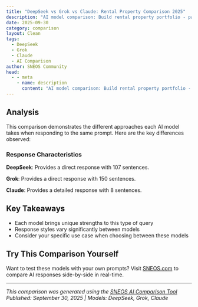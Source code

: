 ```yaml
---
title: "DeepSeek vs Grok vs Claude: Rental Property Comparison 2025"
description: "AI model comparison: Build rental property portfolio - passive income from real estate..."
date: 2025-09-30
category: comparison
layout: Clean
tags:
  - DeepSeek
  - Grok
  - Claude
  - AI Comparison
author: SNEOS Community
head:
  - - meta
    - name: description
      content: "AI model comparison: Build rental property portfolio - passive income from real estate..."
---
```


<ChatComparison
  title="DeepSeek vs Grok vs Claude: Rental Property Comparison 2025"
  prompt="Build rental property portfolio - passive income from real estate"
  :responses='{
    "DeepSeek": "Of course. Building a rental property portfolio to generate passive income is a powerful wealth-building strategy, but it\u0027s crucial to understand that the \u0022passive\u0022 part is a long-term goal. In the beginning, it requires significant active work, education, and capital.\n\nHere is a comprehensive, step-by-step guide to building your rental property portfolio.\n\n### The Core Philosophy: Treat It Like a Business\nThis isn\u0027t about buying a house and hoping for the best. It\u0027s about running a business where the product is housing. Your mindset should be analytical, disciplined, and focused on systems.\n\n---\n\n### Phase 1: Foundation \u0026 Education (Before You Buy)\n\n#### 1. Assess Your Financial Health\n*   **Credit Score:** Aim for a score of 720\u002B for the best financing terms. Check your report for errors.\n*   **Debt-to-Income (DTI) Ratio:** Lenders typically want your total monthly debt payments (including the new mortgage) to be below 36-43% of your gross monthly income.\n*   **Cash Reserves:** You need more than just the down payment.\n    *   Down Payment (20-25% for investment properties is standard).\n    *   Closing Costs (3-4% of the purchase price).\n    *   Immediate Repairs \u0026 CapEx (Capital Expenditures) fund (e.g., new roof, HVAC).\n    *   **Emergency Fund:** 6\u002B months of personal expenses \u002B 3-6 months of rental property expenses (mortgage, taxes, insurance) for *each* property.\n\n#### 2. Get Pre-Approved\nTalk to a mortgage broker or lender who specializes in **investment properties** or **portfolio loans**. This tells you exactly how much you can borrow and shows sellers you\u0027re serious.\n\n#### 3. Define Your Strategy \u0026 Niche\nDon\u0027t be a generalist. Specializing makes you more efficient. Common starting strategies include:\n\n*   **The House Hack:** Live in one unit and rent out the others (duplex, triplex). This allows you to qualify for an owner-occupant loan (lower down payment, better rate).\n*   **Single-Family Homes (SFHs):** Easier to finance and manage. Tenants are often families seeking stability.\n*   **Small Multi-Family (2-4 units):** More units = more income streams. If one unit is vacant, the others still pay the mortgage.\n*   **Long-Term vs. Short-Term Rentals:** Long-term is more stable; short-term (Airbnb/VRBO) can have higher income but is more volatile and management-intensive.\n\n#### 4. Master the Numbers: The 1% Rule \u0026 The 50% Rule\nThese are quick screening tools, not absolute laws.\n\n*   **The 1% Rule:** The gross monthly rent should be *at least* 1% of the total acquisition price (purchase \u002B repairs).\n    *   *Example:* You buy a property for $200,000 and put $25,000 into repairs. Your total cost is $225,000. You should aim for at least $2,250 in monthly rent.\n*   **The 50% Rule:** Estimate that 50% of your gross rent will go towards operating expenses *excluding* the mortgage.\n    *   *Expenses include:* Property taxes, insurance, maintenance, repairs, property management, vacancy (5-8%), and capital expenditures.\n    *   This is a quick way to estimate your true cash flow.\n\n#### 5. Perform a Detailed Analysis (The \u0022BRRRR\u0022 Method)\nA popular and powerful strategy for scaling a portfolio is **BRRRR**:\n\n*   **Buy:** Find a distressed property below market value.\n*   **Rehab:** Renovate it to increase its value (the \u0022forced appreciation\u0022).\n*   **Rent:** Find a qualified tenant.\n*   **Refinance:** Get a new appraisal based on the higher value. Take your initial investment capital (or most of it) back out via a cash-out refinance.\n*   **Repeat:** Use that recycled capital to buy the next property.\n\n---\n\n### Phase 2: Acquisition \u0026 Operations (Your First Deal)\n\n#### 1. Find a Great Market\nYou don\u0027t have to buy in your backyard. Look for markets with:\n*   Strong job growth and diverse employers.\n*   Population growth.\n*   Landlord-friendly laws.\n*   A good rent-to-price ratio.\n\n#### 2. Analyze Deals Relentlessly\nCreate a spreadsheet for every property you consider. Calculate:\n*   **Cash Flow:** (Monthly Rent) - (All Monthly Expenses \u002B Mortgage Payment)\n    *   *Goal:* $100-$300\u002B per door after *everything*.\n*   **Cash-on-Cash Return (CoC):** (Annual Pre-Tax Cash Flow) / (Total Cash Invested)\n    *   *Goal:* 8-12%\u002B minimum. This measures the return on the money you actually put in.\n*   **Cap Rate (Capitalization Rate):** (Net Operating Income) / (Property Price)\n    *   Useful for comparing properties without factoring in your specific financing.\n\n#### 3. Build Your Team\nYou cannot do this alone. Your team is your biggest asset.\n*   **Real Estate Agent:** Find one who is also an investor.\n*   **Lender:** As mentioned above.\n*   **Property Inspector:** A thorough one can save you thousands.\n*   **Real Estate Attorney:** For contracts and tenant issues.\n*   **Insurance Agent:** Specializing in landlord policies.\n*   **Contractor/Handyman:** Reliable and fairly priced.\n*   **Property Manager (PM):** **This is the key to true passivity.** A good PM typically charges 8-10% of the rent. They handle tenants, repairs, and collections.\n\n---\n\n### Phase 3: Scaling the Portfolio\n\n#### 1. Reinvest and Protect Profits\n*   Don\u0027t spend all your cash flow. Reinvest it into your capital expenditure fund and savings for the next down payment.\n*   Continuously monitor your portfolio\u0027s performance.\n\n#### 2. Systematize Everything\n*   Create standard operating procedures (SOPs) for finding tenants, handling maintenance requests, and bookkeeping.\n*   This makes it easier to delegate to a PM or virtual assistant.\n\n#### 3. Explore Advanced Financing\n*   After you have a few properties, look into **portfolio loans** (where a lender looks at your entire portfolio\u0027s performance, not just your personal DTI).\n*   Consider partnerships to pool capital and expertise.\n\n### The Path to \u0022Passive\u0022 Income\n\nThe journey looks like this:\n1.  **Active \u0026 Educational:** You are doing everything yourself.\n2.  **Delegation:** You start hiring out tasks (e.g., a handyman for repairs).\n3.  **Systemization:** You have a property manager and clear processes.\n4.  **True Passivity:** Your portfolio is managed by your team. You receive monthly deposits and make high-level strategic decisions. This is the goal.\n\n### Common Pitfalls to Avoid\n\n*   **Underestimating Expenses:** Repairs are always more expensive than you think. Use the 50% Rule as a guide.\n*   **Emotional Buying:** Don\u0027t fall in love with a property. Stick to the numbers.\n*   **Bad Tenant Placement:** A single bad tenant can wipe out a year\u0027s profit. Have a rigorous screening process.\n*   **Over-Leveraging:** Taking on too much debt is dangerous. Ensure you have ample cash reserves for vacancies and economic downturns.\n\n**Start by educating yourself.** Read books like *The Book on Rental Property Investing* by Brandon Turner and *The Millionaire Real Estate Investor* by Gary Keller. Listen to podcasts like *BiggerPockets*.\n\nBuilding a portfolio is a marathon, not a sprint. Be patient, be disciplined, and let the power of compounding and leverage work for you over time.",
    "Grok": "Building a rental property portfolio to generate passive income from real estate is a proven wealth-building strategy, but it requires careful planning, research, and patience. Below is a step-by-step guide to help you get started and grow your portfolio over time.\n\n---\n\n### **Step 1: Set Clear Goals and Assess Your Finances**\n1. **Define Your Objectives:**\n   - Are you focused on long-term wealth building, cash flow, or both?\n   - How much passive income do you want to generate (e.g., $5,000/month)?\n   - What\u2019s your timeline (e.g., 5, 10, or 20 years)?\n   - Are you interested in residential (single-family homes, multifamily) or commercial properties?\n\n2. **Evaluate Your Financial Position:**\n   - Calculate your net worth, income, and expenses.\n   - Check your credit score (a good score helps with financing at lower interest rates).\n   - Save for a down payment (typically 15-25% for investment properties, though some loans require less).\n   - Build an emergency fund (3-6 months of expenses) to cover unexpected costs.\n\n3. **Determine Your Risk Tolerance:**\n   - Are you comfortable with debt (leverage) to grow faster, or do you prefer a slower, debt-free approach?\n   - Can you handle potential vacancies, repairs, or economic downturns?\n\n---\n\n### **Step 2: Educate Yourself on Real Estate Investing**\n1. **Learn the Basics:**\n   - Understand key terms like cash flow, cap rate, ROI (Return on Investment), appreciation, and leverage.\n   - Study local real estate markets and trends (rental demand, property values, etc.).\n   - Read books like *\u0022The Millionaire Real Estate Investor\u0022* by Gary Keller or *\u0022Rich Dad Poor Dad\u0022* by Robert Kiyosaki for mindset and strategy.\n\n2. **Understand Property Types:**\n   - **Single-Family Homes:** Easier to manage, appealing to families, but limited cash flow.\n   - **Multifamily Properties (Duplexes, Triplexes, Apartments):** Higher cash flow potential, economies of scale, but more management.\n   - **Commercial Real Estate:** Higher returns but more complexity and risk.\n   - **Vacation Rentals (Airbnb):** High income potential but seasonal and hands-on.\n\n3. **Join a Community:**\n   - Connect with local real estate investment groups (e.g., BiggerPockets, REIA meetings).\n   - Network with experienced investors to learn from their successes and mistakes.\n\n---\n\n### **Step 3: Choose Your Investment Strategy**\n1. **Buy and Hold:**\n   - Purchase properties to rent out long-term for steady cash flow and appreciation.\n   - Focus on areas with strong rental demand and growth potential.\n\n2. **House Hacking:**\n   - Buy a multifamily property, live in one unit, and rent out the others to offset your mortgage.\n   - Ideal for beginners with limited capital.\n\n3. **Fix and Flip (Not Passive):**\n   - Buy undervalued properties, renovate, and sell for a profit to fund your rental portfolio.\n   - This is active but can help build capital for buy-and-hold properties.\n\n4. **BRRRR Method (Buy, Rehab, Rent, Refinance, Repeat):**\n   - Buy distressed properties, renovate, rent them out, refinance to pull out equity, and repeat to grow your portfolio.\n   - This leverages your money to scale faster.\n\n---\n\n### **Step 4: Research and Select a Market**\n1. **Look for Growth Indicators:**\n   - Population growth, job growth, and infrastructure development.\n   - Low vacancy rates and high rental demand.\n   - Affordable entry prices with potential for appreciation.\n\n2. **Analyze Neighborhoods:**\n   - Check school ratings, crime rates, and proximity to amenities (e.g., public transit, shopping).\n   - Look for up-and-coming areas with gentrification potential.\n\n3. **Understand Local Laws:**\n   - Research landlord-tenant laws, zoning regulations, and property taxes.\n   - Some areas have rent control or strict eviction processes that impact profitability.\n\n---\n\n### **Step 5: Secure Financing**\n1. **Traditional Mortgages:**\n   - Investment property loans often require higher down payments (20-25%) and interest rates compared to primary residences.\n   - Speak with lenders about your options (banks, credit unions, or mortgage brokers).\n\n2. **Creative Financing:**\n   - **Seller Financing:** The seller acts as the lender, allowing you to pay over time.\n   - **Hard Money Loans:** Short-term loans for rehab projects, often with higher interest rates.\n   - **Partnerships:** Team up with someone who has capital while you provide the expertise or time.\n\n3. **Leverage Government Programs:**\n   - Look into FHA loans (3.5% down for multifamily if you live in one unit) or VA loans if eligible.\n\n4. **Build Relationships with Lenders:**\n   - Establish credibility by maintaining good credit and showing a track record of successful investments.\n\n---\n\n### **Step 6: Analyze Deals and Purchase Properties**\n1. **Use Key Metrics for Analysis:**\n   - **Cash Flow:** Monthly rental income minus expenses (mortgage, taxes, insurance, maintenance, etc.).\n   - **Cap Rate (Capitalization Rate):** Net operating income / property value (higher is better, e.g., 8-12% in some markets).\n   - **Cash-on-Cash Return:** Annual pre-tax cash flow / total cash invested (aim for 8-15% or higher).\n   - **1% Rule:** Monthly rent should be at least 1% of the purchase price (e.g., $1,500 rent for a $150,000 property).\n\n2. **Find Properties:**\n   - Work with a real estate agent specializing in investment properties.\n   - Search for deals on platforms like Zillow, Redfin, or the MLS.\n   - Look for off-market deals through wholesalers, auctions, or direct mail campaigns.\n   - Consider foreclosures or distressed properties for discounts.\n\n3. **Perform Due Diligence:**\n   - Inspect the property for structural issues, repairs, and deferred maintenance.\n   - Verify rental rates in the area using tools like Rentometer or local listings.\n   - Calculate all costs, including closing fees, renovations, and holding costs.\n\n---\n\n### **Step 7: Manage Your Properties**\n1. **Self-Management vs. Property Management:**\n   - **Self-Manage:** Saves money but requires time and effort (tenant screening, maintenance, rent collection).\n   - **Hire a Property Manager:** Costs 8-12% of rent but makes it more passive. Ideal if you have multiple properties or limited time.\n\n2. **Screen Tenants Thoroughly:**\n   - Check credit history, criminal background, and references.\n   - Set clear rental criteria (e.g., income 3x rent) to avoid problematic tenants.\n\n3. **Maintain Properties:**\n   - Budget for ongoing maintenance (typically 1-2% of property value annually).\n   - Address repairs quickly to keep tenants happy and protect your investment.\n\n4. **Keep Accurate Records:**\n   - Track income, expenses, and tax deductions (e.g., depreciation, repairs, interest).\n   - Use software like QuickBooks or Stessa for bookkeeping.\n\n---\n\n### **Step 8: Scale Your Portfolio**\n1. **Reinvest Profits:**\n   - Use rental income or refinancing proceeds to buy more properties.\n   - Focus on cash-flow-positive properties to sustain growth.\n\n2. **Diversify Your Portfolio:**\n   - Invest in different markets to reduce risk.\n   - Mix property types (e.g., single-family, multifamily, commercial) for varied income streams.\n\n3. **Leverage Tax Benefits:**\n   - Take advantage of depreciation, 1031 exchanges (defer taxes by reinvesting proceeds into another property), and deductions for expenses.\n   - Consult a CPA or tax advisor specializing in real estate.\n\n4. **Build a Team:**\n   - Work with real estate agents, contractors, property managers, and lenders to streamline operations.\n   - Delegate tasks as your portfolio grows to maintain the passive nature of the income.\n\n---\n\n### **Step 9: Mitigate Risks**\n1. **Insurance:**\n   - Get landlord insurance to cover property damage, liability, and loss of rental income.\n   - Consider umbrella policies for added protection.\n\n2. **Diversify Income:**\n   - Don\u2019t rely on a single property for all your income.\n   - Build a cash reserve for vacancies or emergencies (e.g., 6 months of expenses per property).\n\n3. **Stay Informed:**\n   - Monitor market trends, interest rates, and economic conditions.\n   - Be prepared to pivot if a market underperforms.\n\n---\n\n### **Step 10: Monitor and Optimize for Long-Term Success**\n1. **Regularly Review Performance:**\n   - Assess cash flow, appreciation, and tenant turnover.\n   - Raise rents periodically to match market rates while staying competitive.\n\n2. **Refinance When Beneficial:**\n   - Lower interest rates or pull out equity to fund additional purchases.\n\n3. **Plan Your Exit Strategy:**\n   - Decide whether to hold properties indefinitely, sell during peak markets, or pass them on to heirs.\n   - Use a 1031 exchange to defer taxes if selling to reinvest.\n\n---\n\n### **Tips for Building Passive Income**\n- **Start Small:** Begin with one property to learn the ropes before scaling.\n- **Focus on Cash Flow:** Prioritize properties that generate positive monthly income over speculative appreciation.\n- **Automate Processes:** Use tools like online rent collection (e.g., Cozy, Buildium) and maintenance request systems to save time.\n- **Be Patient:** Real estate is a long-term game. Compounding returns and equity growth take time.\n\n---\n\n### **Example Timeline for a Beginner Investor**\n- **Year 1:** Save for a down payment, research markets, and buy your first property (e.g., a duplex for house hacking).\n- **Year 2-3:** Manage the property, save cash flow, and buy a second property using",
    "Claude": "# Building a Rental Property Portfolio for Passive Income\n\n## Getting Started (Foundation Phase)\n\n### 1. Financial Preparation\n- **Build credit score** to 740\u002B for best rates\n- **Save 20-25% down payment** \u002B 6 months reserves\n- **Establish business entity** (LLC) for liability protection\n- **Get pre-approved** for investment property loans\n\n### 2. Market Research\n- Study local rental markets and vacancy rates\n- Identify emerging neighborhoods with growth potential\n- Analyze rent-to-price ratios (aim for 1% rule minimum)\n- Research local landlord-tenant laws\n\n## Property Acquisition Strategies\n\n### Property Types to Consider\n- **Single-family homes**: Easier to manage, better appreciation\n- **Duplexes/Triplexes**: Live in one unit, rent others (house hacking)\n- **Small apartment buildings**: Higher cash flow potential\n- **Condos**: Lower maintenance but HOA fees\n\n### Financing Options\n- **Conventional loans**: 20-25% down, higher rates than primary residence\n- **Portfolio lenders**: Keep loans in-house, more flexible\n- **FHA/VA loans**: Lower down payment if you live in property initially\n- **Private money/Hard money**: For fix-and-flip to rental conversion\n\n## The BRRRR Strategy\n**Buy \u2192 Rehab \u2192 Rent \u2192 Refinance \u2192 Repeat**\n\n1. **Buy** distressed properties below market value\n2. **Rehab** to increase value and rental appeal\n3. **Rent** to quality tenants at market rates\n4. **Refinance** to pull out invested capital\n5. **Repeat** the process with recycled funds\n\n## Key Financial Metrics\n\n### Property Analysis\n- **1% Rule**: Monthly rent \u2265 1% of purchase price\n- **Cap Rate**: Net Operating Income \u00F7 Property Value\n- **Cash-on-Cash Return**: Annual cash flow \u00F7 cash invested\n- **Total Return**: Cash flow \u002B appreciation \u002B tax benefits\n\n### Sample Deal Analysis\n\u0060\u0060\u0060\nPurchase Price: $200,000\nDown Payment: $40,000 (20%)\nMonthly Rent: $2,200\nMonthly Expenses: $1,500\nMonthly Cash Flow: $700\nCash-on-Cash Return: 21%\n\u0060\u0060\u0060\n\n## Building Your Portfolio\n\n### Phase 1: First Property (Years 1-2)\n- Focus on learning the business\n- Choose turnkey or low-maintenance property\n- Establish systems and processes\n\n### Phase 2: Scaling (Years 3-7)\n- **Target**: 1-2 properties per year\n- Use equity from appreciation for next purchases\n- Consider different markets/property types\n- Build professional team\n\n### Phase 3: Optimization (Years 8\u002B)\n- **Target**: 10\u002B properties generating $3,000-5,000/month\n- Focus on operational efficiency\n- Consider commercial properties\n- Explore syndications or REITs\n\n## Management Strategies\n\n### Self-Management\n**Pros**: Higher profits, direct control\n**Cons**: Time-intensive, requires skills\n**Best for**: Local properties, \u003C5 units\n\n### Property Management Companies\n**Cost**: 6-12% of rental income\n**Services**: Tenant screening, maintenance, collections\n**Best for**: Distant properties, larger portfolios\n\n### Key Management Tasks\n- Tenant screening and selection\n- Lease administration\n- Maintenance and repairs\n- Rent collection\n- Property inspections\n\n## Risk Management\n\n### Diversification Strategies\n- **Geographic**: Different neighborhoods/cities\n- **Property types**: Mix of SFH, multifamily\n- **Tenant types**: Various income levels/demographics\n- **Price ranges**: Different market segments\n\n### Insurance and Protection\n- **Landlord insurance**: Property and liability coverage\n- **Umbrella policy**: Additional liability protection\n- **LLC structure**: Asset protection\n- **Emergency fund**: 6\u002B months of expenses\n\n## Tax Benefits\n\n### Key Deductions\n- Depreciation (27.5 years for residential)\n- Mortgage interest\n- Property taxes\n- Repairs and maintenance\n- Professional fees\n- Travel expenses\n\n### Tax Strategies\n- **Cost segregation**: Accelerate depreciation\n- **1031 exchanges**: Defer capital gains\n- **Professional status**: If qualifying as real estate professional\n\n## Common Mistakes to Avoid\n\n### Financial Mistakes\n- Insufficient cash reserves\n- Overleveraging/too much debt\n- Ignoring all costs (vacancy, maintenance,"
  }'
  published-date="16:28"
/>

## Analysis

This comparison demonstrates the different approaches each AI model takes when responding to the same prompt. Here are the key differences observed:

### Response Characteristics

**DeepSeek**: Provides a direct response with 107 sentences. 

**Grok**: Provides a direct response with 150 sentences. 

**Claude**: Provides a detailed response with 8 sentences. 

## Key Takeaways

- Each model brings unique strengths to this type of query
- Response styles vary significantly between models
- Consider your specific use case when choosing between these models

## Try This Comparison Yourself

Want to test these models with your own prompts? Visit [SNEOS.com](https://sneos.com) to compare AI responses side-by-side in real-time.

---

*This comparison was generated using the [SNEOS AI Comparison Tool](https://sneos.com)*
*Published: September 30, 2025 | Models: DeepSeek, Grok, Claude*
